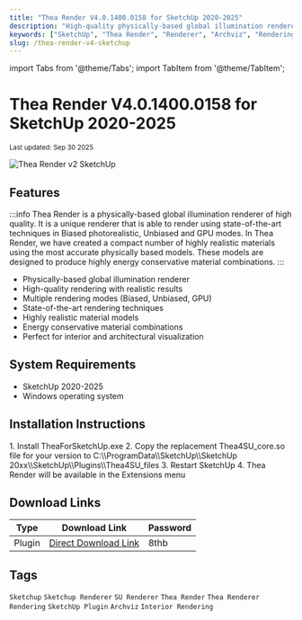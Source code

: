 ```yaml
---
title: "Thea Render V4.0.1400.0158 for SketchUp 2020-2025"
description: "High-quality physically-based global illumination renderer for SketchUp, suitable for interior and architectural visualization with state-of-the-art rendering techniques."
keywords: ["SketchUp", "Thea Render", "Renderer", "Archviz", "Rendering", "SketchUp Plugin"]
slug: /thea-render-v4-sketchup
---
```


import Tabs from '@theme/Tabs';
import TabItem from '@theme/TabItem';

# Thea Render V4.0.1400.0158 for SketchUp 2020-2025

<sub>Last updated: Sep 30 2025</sub>

![Thea Render v2 SketchUp](https://www.gfxcamp.com/wp-content/uploads/2018/11/Thea-Render-v2-SketchUp.jpg)

## Features

:::info
Thea Render is a physically-based global illumination renderer of high quality. It is a unique renderer that is able to render using state-of-the-art techniques in Biased photorealistic, Unbiased and GPU modes. In Thea Render, we have created a compact number of highly realistic materials using the most accurate physically based models. These models are designed to produce highly energy conservative material combinations.
:::

- Physically-based global illumination renderer
- High-quality rendering with realistic results
- Multiple rendering modes (Biased, Unbiased, GPU)
- State-of-the-art rendering techniques
- Highly realistic material models
- Energy conservative material combinations
- Perfect for interior and architectural visualization

## System Requirements

- SketchUp 2020-2025
- Windows operating system

## Installation Instructions

<Tabs>
<TabItem value="windows" label="Windows">
1. Install TheaForSketchUp.exe
2. Copy the replacement Thea4SU_core.so file for your version to C:\\ProgramData\\SketchUp\\SketchUp 20xx\\SketchUp\\Plugins\\Thea4SU_files
3. Restart SketchUp
4. Thea Render will be available in the Extensions menu
</TabItem>
</Tabs>

## Download Links

| Type | Download Link | Password |
|------|---------------|----------|
| Plugin | [Direct Download Link](https://wa.me/8613237610083) | 8thb |

## Tags

`Sketchup` `Sketchup Renderer` `SU Renderer` `Thea Render` `Thea Renderer` `Rendering` `SketchUp Plugin` `Archviz` `Interior Rendering`
